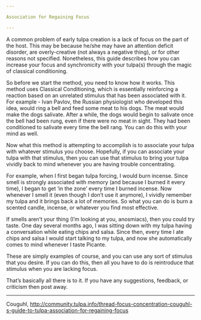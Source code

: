 ```yaml
---

Association for Regaining Focus

---
```


A common problem of early tulpa creation is a lack of focus on the part of the host. This may be because he/she may have an attention deficit disorder, are overly-creative (not always a negative thing), or for other reasons not specified. Nonetheless, this guide describes how you can increase your focus and synchronicity with your tulpa(s) through the magic of classical conditioning.

So before we start the method, you need to know how it works. This method uses Classical Conditioning, which is essentially reinforcing a reaction based on an unrelated stimulus that has been associated with it. For example - Ivan Pavlov, the Russian physiologist who developed this idea, would ring a bell and feed some meat to his dogs. The meat would make the dogs salivate. After a while, the dogs would begin to salivate once the bell had been rung, even if there were no meat in sight. They had been conditioned to salivate every time the bell rang. You can do this with your mind as well.

Now what this method is attempting to accomplish is to associate your tulpa with whatever stimulus you choose. Hopefully, if you can associate your tulpa with that stimulus, then you can use that stimulus to bring your tulpa vividly back to mind whenever you are having trouble concentrating.

For example, when I first began tulpa forcing, I would burn incense. Since smell is strongly associated with memory (and because I burned it every time), I began to get ‘in the zone’ every time I burned incense. Now whenever I smell it (even though I don’t use it anymore), I vividly remember my tulpa and it brings back a lot of memories. So what you can do is burn a scented candle, incense, or whatever you find most effective.

If smells aren’t your thing (I’m looking at you, anosmiacs), then you could try taste. One day several months ago, I was sitting down with my tulpa having a conversation while eating chips and salsa. Since then, every time I ate chips and salsa I would start talking to my tulpa, and now she automatically comes to mind whenever I taste Picante.

These are simply examples of course, and you can use any sort of stimulus that you desire. If you can do this, then all you have to do is reintroduce that stimulus when you are lacking focus.

That’s basically all there is to it. If you have any suggestions, feedback, or criticism then post away.

---

Couguhl, http://community.tulpa.info/thread-focus-concentration-couguhl-s-guide-to-tulpa-association-for-regaining-focus